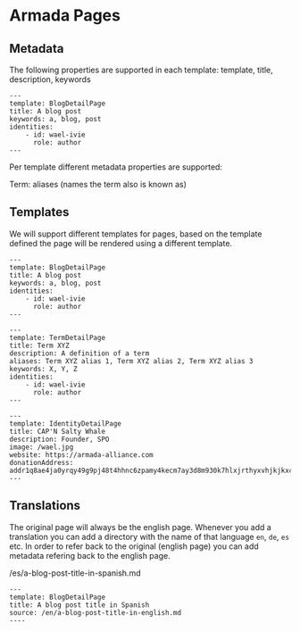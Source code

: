 # Armada Pages

## Metadata

The following properties are supported in each template: template, title, description, keywords

```
---
template: BlogDetailPage
title: A blog post
keywords: a, blog, post
identities: 
    - id: wael-ivie
      role: author
---
```

Per template different metadata properties are supported:

Term: aliases (names the term also is known as)

## Templates

We will support different templates for pages, based on the template defined the page will be rendered using a different template.

```
---
template: BlogDetailPage
title: A blog post
keywords: a, blog, post
identities: 
    - id: wael-ivie
      role: author
---
```

```
---
template: TermDetailPage
title: Term XYZ
description: A definition of a term
aliases: Term XYZ alias 1, Term XYZ alias 2, Term XYZ alias 3
keywords: X, Y, Z
identities: 
    - id: wael-ivie
      role: author
---
```

```
---
template: IdentityDetailPage
title: CAP'N Salty Whale 
description: Founder, SPO
image: /wael.jpg
website: https://armada-alliance.com
donationAddress: addr1q8ae4ja0yrqy49g9pj48t4hhnc6zpamy4kecm7ay3d8m930k7hlxjrthyxvhjkjkxc5xjffs5w2tjqyh9ruv0kwqwv4qrq0gdt
---
```

## Translations

The original page will always be the english page. Whenever you add a translation you can add a directory with the name of that language `en`, `de`, `es` etc. In order to refer back to the original (english page) you can add metadata refering back to the english page.


/es/a-blog-post-title-in-spanish.md
```
---
template: BlogDetailPage
title: A blog post title in Spanish
source: /en/a-blog-post-title-in-english.md
----
```

